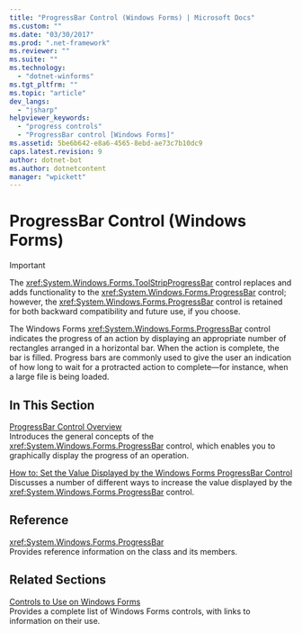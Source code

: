 ```yaml
---
title: "ProgressBar Control (Windows Forms) | Microsoft Docs"
ms.custom: ""
ms.date: "03/30/2017"
ms.prod: ".net-framework"
ms.reviewer: ""
ms.suite: ""
ms.technology: 
  - "dotnet-winforms"
ms.tgt_pltfrm: ""
ms.topic: "article"
dev_langs: 
  - "jsharp"
helpviewer_keywords: 
  - "progress controls"
  - "ProgressBar control [Windows Forms]"
ms.assetid: 5be6b642-e8a6-4565-8ebd-ae73c7b10dc9
caps.latest.revision: 9
author: dotnet-bot
ms.author: dotnetcontent
manager: "wpickett"
---
```

# ProgressBar Control (Windows Forms)
> [!IMPORTANT]
>  The <xref:System.Windows.Forms.ToolStripProgressBar> control replaces and adds functionality to the <xref:System.Windows.Forms.ProgressBar> control; however, the <xref:System.Windows.Forms.ProgressBar> control is retained for both backward compatibility and future use, if you choose.  
  
 The Windows Forms <xref:System.Windows.Forms.ProgressBar> control indicates the progress of an action by displaying an appropriate number of rectangles arranged in a horizontal bar. When the action is complete, the bar is filled. Progress bars are commonly used to give the user an indication of how long to wait for a protracted action to complete—for instance, when a large file is being loaded.  
  
## In This Section  
 [ProgressBar Control Overview](../../../../docs/framework/winforms/controls/progressbar-control-overview-windows-forms.md)  
 Introduces the general concepts of the <xref:System.Windows.Forms.ProgressBar> control, which enables you to graphically display the progress of an operation.  
  
 [How to: Set the Value Displayed by the Windows Forms ProgressBar Control](../../../../docs/framework/winforms/controls/how-to-set-the-value-displayed-by-the-windows-forms-progressbar-control.md)  
 Discusses a number of different ways to increase the value displayed by the <xref:System.Windows.Forms.ProgressBar> control.  
  
## Reference  
 <xref:System.Windows.Forms.ProgressBar>  
 Provides reference information on the class and its members.  
  
## Related Sections  
 [Controls to Use on Windows Forms](../../../../docs/framework/winforms/controls/controls-to-use-on-windows-forms.md)  
 Provides a complete list of Windows Forms controls, with links to information on their use.